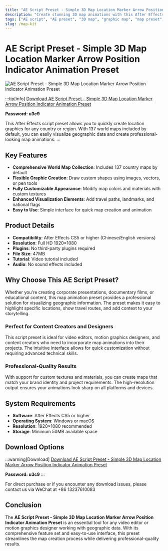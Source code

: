 ```yaml
---
title: "AE Script Preset - Simple 3D Map Location Marker Arrow Position Indicator Animation Preset"
description: "Create stunning 3D map animations with this After Effects script preset. Quickly generate location graphics for any country with 137 world maps included by default. Customize colors, materials, and add path routes, landmarks, and flags."
tags: ["AE script", "AE preset", "3D map", "graphic map", "map preset", "location marker", "After Effects", "animation", "motion graphics", "video editing"]
slug: /map-kit
---
```

<!--Above is frontmatter Part-generate depend on content meet Google Seo, you need to balance automation efficiency with Google’s core ranking factors—especially E-E-A-T (Experience, Expertise, Authoritativeness, Trustworthiness), -->

<!--First Part-This is Title -->
# AE Script Preset - Simple 3D Map Location Marker Arrow Position Indicator Animation Preset

<!--Second Part-This is First Banner -->
![AE Script Preset - Simple 3D Map Location Marker Arrow Position Indicator Animation Preset](https://www.gfxcamp.com/wp-content/uploads/2016/06/map-kit.jpg)

:::tip[info]
[Download AE Script Preset - Simple 3D Map Location Marker Arrow Position Indicator Animation Preset](http://pan.baidu.com/s/1pLhC1WR)

**Password: u3c9**

This After Effects script preset allows you to quickly create location graphics for any country or region. With 137 world maps included by default, you can easily visualize geographic data and create professional-looking map animations.
:::

## Key Features

- **Comprehensive World Map Collection**: Includes 137 country maps by default
- **Flexible Graphic Creation**: Draw custom shapes using images, vectors, or pen tools
- **Fully Customizable Appearance**: Modify map colors and materials with custom textures
- **Enhanced Visualization Elements**: Add travel paths, landmarks, and national flags
- **Easy to Use**: Simple interface for quick map creation and animation

## Product Details

- **Compatibility**: After Effects CS5 or higher (Chinese/English versions)
- **Resolution**: Full HD 1920×1080
- **Plugins**: No third-party plugins required
- **File Size**: 47MB
- **Tutorial**: Video tutorial included
- **Audio**: No sound effects included

## Why Choose This AE Script Preset?

Whether you're creating corporate presentations, documentary films, or educational content, this map animation preset provides a professional solution for visualizing geographic information. The preset makes it easy to highlight specific locations, show travel routes, and add context to your storytelling.

### Perfect for Content Creators and Designers

This script preset is ideal for video editors, motion graphics designers, and content creators who need to incorporate map animations into their projects. The intuitive interface allows for quick customization without requiring advanced technical skills.

### Professional-Quality Results

With support for custom textures and materials, you can create maps that match your brand identity and project requirements. The high-resolution output ensures your animations look sharp on all platforms and devices.

## System Requirements

- **Software**: After Effects CS5 or higher
- **Operating System**: Windows or macOS
- **Resolution**: 1920×1080 recommended
- **Storage**: Minimum 50MB available space

## Download Options

:::warning[Download]
[Download AE Script Preset - Simple 3D Map Location Marker Arrow Position Indicator Animation Preset](http://pan.baidu.com/s/1pLhC1WR)

**Password: u3c9**
:::

For direct purchase or if you encounter any download issues, please contact us via WeChat at +86 13237610083

## Conclusion

The **AE Script Preset - Simple 3D Map Location Marker Arrow Position Indicator Animation Preset** is an essential tool for any video editor or motion graphics designer working with geographic data. With its comprehensive feature set and easy-to-use interface, this preset streamlines the map creation process while delivering professional-quality results.